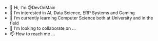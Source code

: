 - 👋 Hi, I’m @DevOnMain
- 👀 I’m interested in AI, Data Science, ERP Systems and Gaming
- 🌱 I’m currently learning Computer Science both at University and in the field
- 💞️ I’m looking to collaborate on ...
- 📫 How to reach me ...

<!---
DevOnMain/DevOnMain is a ✨ special ✨ repository because its `README.md` (this file) appears on your GitHub profile.
You can click the Preview link to take a look at your changes.
--->
